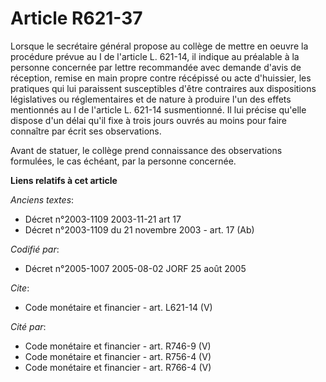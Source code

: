 # Article R621-37

Lorsque le secrétaire général propose au collège de mettre en oeuvre la procédure prévue au I de l'article L. 621-14, il
indique au préalable à la personne concernée par lettre recommandée avec demande d'avis de réception, remise en main propre
contre récépissé ou acte d'huissier, les pratiques qui lui paraissent susceptibles d'être contraires aux dispositions
législatives ou réglementaires et de nature à produire l'un des effets mentionnés au I de l'article L. 621-14 susmentionné.
Il lui précise qu'elle dispose d'un délai qu'il fixe à trois jours ouvrés au moins pour faire connaître par écrit ses
observations. 

Avant de statuer, le collège prend connaissance des observations formulées, le cas échéant, par la personne concernée.

**Liens relatifs à cet article**

_Anciens textes_:

  - Décret n°2003-1109 2003-11-21 art 17
  - Décret n°2003-1109 du 21 novembre 2003 - art. 17 (Ab)

_Codifié par_:

  - Décret n°2005-1007 2005-08-02 JORF 25 août 2005

_Cite_:

  - Code monétaire et financier - art. L621-14 (V)

_Cité par_:

  - Code monétaire et financier - art. R746-9 (V)
  - Code monétaire et financier - art. R756-4 (V)
  - Code monétaire et financier - art. R766-4 (V)
